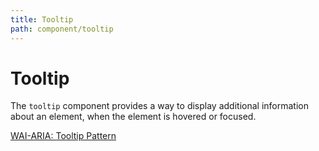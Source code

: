 ```yaml
---
title: Tooltip
path: component/tooltip
---
```


# Tooltip

The `tooltip` component provides a way to display additional information about an element, when the element is hovered or focused.

[WAI-ARIA: Tooltip Pattern](https://www.w3.org/WAI/ARIA/apg/patterns/tooltip/)
